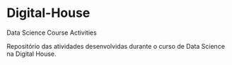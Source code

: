 # Digital-House
Data Science Course Activities


Repositório das atividades desenvolvidas durante o curso de Data Science na Digital House.
